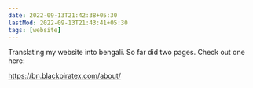 ```yaml
---
date: 2022-09-13T21:42:38+05:30
lastMod: 2022-09-13T21:43:41+05:30
tags: [website]
---
```


Translating my website into bengali. So far did two pages. Check out one here: 

https://bn.blackpiratex.com/about/
